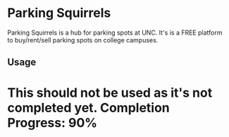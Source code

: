 # Parking Squirrels

Parking Squirrels is a hub for parking spots at UNC. It's is a FREE platform to buy/rent/sell parking spots on college campuses.

## Usage

This should not be used as it's not completed yet. Completion Progress: 90%
=======

